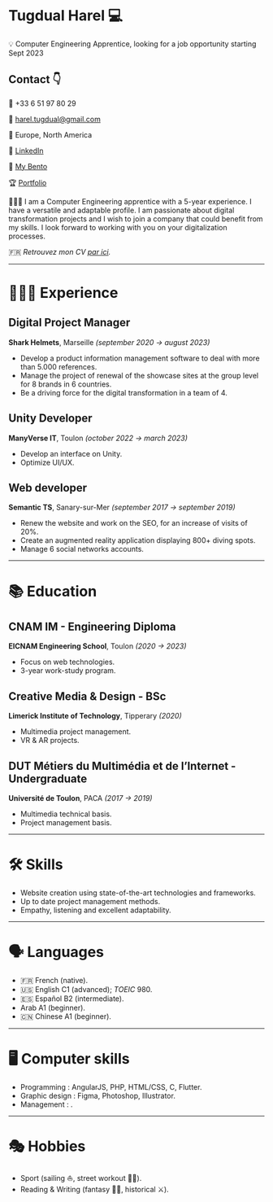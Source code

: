 # Tugdual Harel 💻

<aside>
💡 Computer Engineering Apprentice, looking for a job opportunity starting Sept 2023

</aside>

## **Contact** 👇

📱 +33 6 51 97 80 29

📧 [harel.tugdual@gmail.com](mailto:harel.tugdual@gmail.com)

📍 Europe, North America

🔗 [LinkedIn](http://linkedin.com/in/tugdual-harel)

🔗 [My Bento](https://bento.me/tugdual)

🏆 [Portfolio](https://tugdual-harel.github.io/Dopefolio/)

<aside>
🧑🏻‍🎓 I am a Computer Engineering apprentice with a 5-year experience. I have a versatile and adaptable profile. I am passionate about digital transformation projects and I wish to join a company that could benefit from my skills. I look forward to working with you on your digitalization processes.

</aside>

🇫🇷 *Retrouvez mon CV [par ici](https://www.notion.so/Tugdual-Harel-2b7f5833da6a4c1789fb28540b10953d).*

---

# 👨🏻‍💻 **Experience**

## Digital Project Manager

**Shark Helmets**, Marseille *(september 2020 → august 2023)*

- Develop a product information management software to deal with more than 5.000 references.
- Manage the project of renewal of the showcase sites at the group level for 8 brands in 6 countries.
- Be a driving force for the digital transformation in a team of 4.

## Unity Developer

**ManyVerse IT**, Toulon *(october 2022 → march 2023)*

- Develop an interface on Unity.
- Optimize UI/UX.

## Web developer

**Semantic TS**, Sanary-sur-Mer *(september 2017 → september 2019)*

- Renew the website and work on the SEO, for an increase of visits of 20%.
- Create an augmented reality application displaying 800+ diving spots.
- Manage 6 social networks accounts.

---

# 📚 Education

## CNAM IM - Engineering Diploma

**EICNAM Engineering School**, Toulon *(2020 → 2023)*

- Focus on web technologies.
- 3-year work-study program.

## **Creative Media & Design - BSc**

**Limerick Institute of Technology**, Tipperary *(2020)*

- Multimedia project management.
- VR & AR projects.

## DUT Métiers du Multimédia et de l’Internet - Undergraduate

**Université de Toulon**, PACA *(2017 → 2019)*

- Multimedia technical basis.
- Project management basis.

---

# 🛠 Skills

- Website creation using state-of-the-art technologies and frameworks.
- Up to date project management methods.
- Empathy, listening and excellent adaptability.

---

# 🗣 **Languages**

- 🇫🇷 French (native).
- 🇺🇸 English C1 (advanced); *TOEIC* 980.
- 🇪🇸 Español B2 (intermediate).
- Arab A1 (beginner).
- 🇨🇳 Chinese A1 (beginner).

---

# 🖥 Computer skills

- Programming : AngularJS, PHP, HTML/CSS, C, Flutter.
- Graphic design : Figma, Photoshop, Illustrator.
- Management : .

---

# 🎭 Hobbies

- Sport (sailing ⛵, street workout 💪🏻).
- Reading & Writing (fantasy 🧙‍♂️, historical ⚔️).
